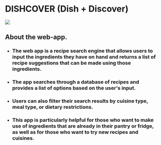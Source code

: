 # DISHCOVER (Dish + Discover)

![](./src/assets/Dishcover.png)

## About the web-app.

- ### The web app is a recipe search engine that allows users to input the ingredients they have on hand and returns a list of recipe suggestions that can be made using those ingredients.
- ### The app searches through a database of recipes and provides a list of options based on the user's input.

- ### Users can also filter their search results by cuisine type, meal type, or dietary restrictions.

- ### This app is particularly helpful for those who want to make use of ingredients that are already in their pantry or fridge, as well as for those who want to try new recipes and cuisines.
